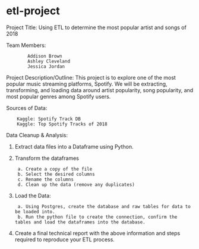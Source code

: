 # etl-project

Project Title: Using ETL to determine the most popular artist and songs of 2018
 
Team Members:

        	Addison Brown
        	Ashley Cleveland
        	Jessica Jordan
         
 
Project Description/Outline:
This project is to explore one of the most popular music streaming platforms, Spotify. We will be extracting, transforming, and loading data around artist popularity, song popularity, and most popular genres among Spotify users. 
 
 
Sources of Data: 

        Kaggle: Spotify Track DB
        Kaggle: Top Spotify Tracks of 2018


Data Cleanup & Analysis: 
1. Extract data files into a Dataframe using Python. 

2. Transform the dataframes

        a. Create a copy of the file
        b. Select the desired columns
        c. Rename the columns
        d. Clean up the data (remove any duplicates)
        
3. Load the Data: 

        a. Using Postgres, create the database and raw tables for data to be loaded into.
        b. Run the python file to create the connection, confirm the tables and load the dataframes into the database.
        
4. Create a final technical report with the above information and steps required to reproduce your ETL process. 
